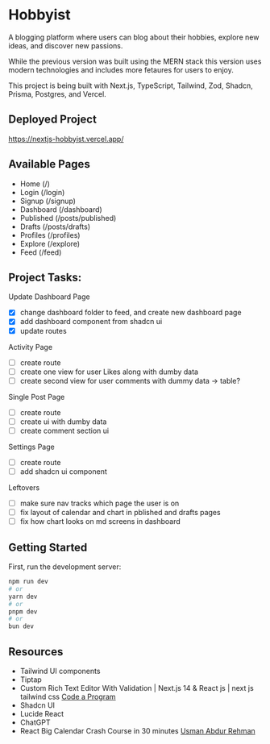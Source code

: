 # Hobbyist

A blogging platform where users can blog about their hobbies, explore new ideas, and discover new passions.

While the previous version was built using the MERN stack this version uses modern technologies and includes more fetaures for users to enjoy.

This project is being built with Next.js, TypeScript, Tailwind, Zod, Shadcn, Prisma, Postgres, and Vercel.

## Deployed Project

https://nextjs-hobbyist.vercel.app/

## Available Pages

- Home (/)
- Login (/login)
- Signup (/signup)
- Dashboard (/dashboard)
- Published (/posts/published)
- Drafts (/posts/drafts)
- Profiles (/profiles)
- Explore (/explore)
- Feed (/feed)

## Project Tasks:

Update Dashboard Page

- [x] change dashboard folder to feed, and create new dashboard page
- [x] add dashboard component from shadcn ui
- [x] update routes

Activity Page

- [ ] create route
- [ ] create one view for user Likes along with dumby data
- [ ] create second view for user comments with dummy data -> table?

Single Post Page

- [ ] create route
- [ ] create ui with dumby data
- [ ] create comment section ui

Settings Page

- [ ] create route
- [ ] add shadcn ui component

Leftovers

- [ ] make sure nav tracks which page the user is on
- [ ] fix layout of calendar and chart in pblished and drafts pages
- [ ] fix how chart looks on md screens in dashboard

## Getting Started

First, run the development server:

```bash
npm run dev
# or
yarn dev
# or
pnpm dev
# or
bun dev
```

## Resources

- Tailwind UI components
- Tiptap
- Custom Rich Text Editor With Validation | Next.js 14 & React js | next js tailwind css [Code a Program](https://www.youtube.com/watch?v=wdG9Qa6ocYk)
- Shadcn UI
- Lucide React
- ChatGPT
- React Big Calendar Crash Course in 30 minutes [Usman Abdur Rehman](https://www.youtube.com/watch?v=ZFhDJAOd9Tg)
